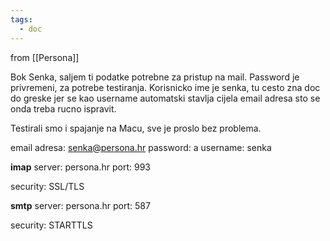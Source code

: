```yaml
---
tags:
  - doc
---
```

from [[Persona]]

Bok Senka, saljem ti podatke potrebne za pristup na mail. Password je privremeni, za potrebe testiranja.
Korisnicko ime je senka, tu cesto zna doc do greske jer se kao username automatski stavlja cijela email adresa sto se onda treba rucno ispravit.

Testirali smo i spajanje na Macu, sve je proslo bez problema.

email adresa: senka@persona.hr
password: a
username: senka

**imap**
server: persona.hr
port: 993

security: SSL/TLS

**smtp**
server: persona.hr
port: 587

security: STARTTLS





